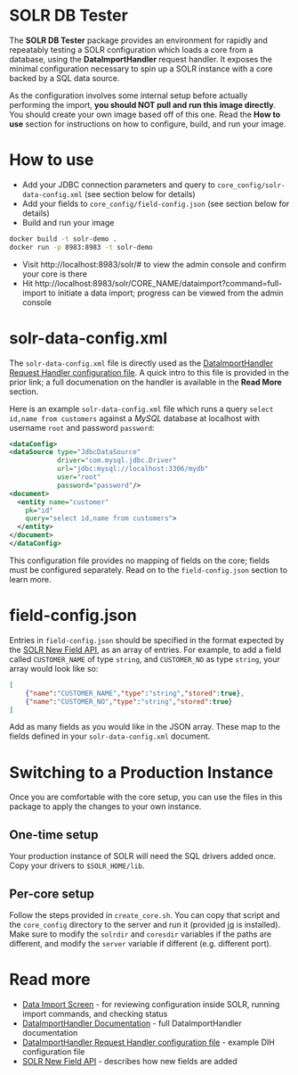 # SOLR DB Tester

The **SOLR DB Tester** package provides an environment for rapidly and repeatably testing a SOLR configuration which loads a core from a database, using the **DataImportHandler** request handler. It exposes the minimal configuration necessary to spin up a SOLR instance with a core backed by a SQL data source.

As the configuration involves some internal setup before actually performing the import, **you should NOT pull and run this image directly**. You should create your own image based off of this one. Read the **How to use** section for instructions on how to configure, build, and run your image.

# How to use

* Add your JDBC connection parameters and query to `core_config/solr-data-config.xml` (see section below for details)
* Add your fields to `core_config/field-config.json` (see section below for details)
* Build and run your image

```sh
docker build -t solr-demo .
docker run -p 8983:8983 -t solr-demo
```

* Visit http://localhost:8983/solr/# to view the admin console and confirm your core is there
* Hit http://localhost:8983/solr/CORE_NAME/dataimport?command=full-import to initiate a data import; progress can be viewed from the admin console

# solr-data-config.xml

The `solr-data-config.xml` file is directly used as the [DataImportHandler Request Handler configuration file](https://lucene.apache.org/solr/guide/6_6/uploading-structured-data-store-data-with-the-data-import-handler.html#configuring-dih). A quick intro to this file is provided in the prior link; a full documenation on the handler is available in the **Read More** section.

Here is an example `solr-data-config.xml` file which runs a query `select id,name from customers` against a *MySQL* database at localhost with username `root` and password `password`:
```xml
<dataConfig>
<dataSource type="JdbcDataSource" 
            driver="com.mysql.jdbc.Driver"
            url="jdbc:mysql://localhost:3306/mydb" 
            user="root" 
            password="password"/>
<document>
  <entity name="customer"  
    pk="id"
    query="select id,name from customers">
  </entity>
</document>
</dataConfig>
```

This configuration file provides no mapping of fields on the core; fields must be configured separately. Read on to the `field-config.json` section to learn more.

# field-config.json

Entries in `field-config.json` should be specified in the format expected by the [SOLR New Field API](https://lucene.apache.org/solr/guide/6_6/schema-api.html#SchemaAPI-AddaNewField), as an array of entries. For example, to add a field called `CUSTOMER_NAME` of type `string`, and `CUSTOMER_NO` as type `string`, your array would look like so:

```json
[
    {"name":"CUSTOMER_NAME","type":"string","stored":true},
    {"name":"CUSTOMER_NO","type":"string","stored":true}
]
```

Add as many fields as you would like in the JSON array. These map to the fields defined in your `solr-data-config.xml` document.

# Switching to a Production Instance

Once you are comfortable with the core setup, you can use the files in this package to apply the changes to your own instance. 

## One-time setup

Your production instance of SOLR will need the SQL drivers added once. Copy your drivers to `$SOLR_HOME/lib`.

## Per-core setup

Follow the steps provided in `create_core.sh`. You can copy that script and the `core_config` directory to the server and run it (provided [jq](https://stedolan.github.io/jq/) is installed). Make sure to modify the `solrdir` and `coresdir` variables if the paths are different, and modify the `server` variable if different (e.g. different port).

# Read more

* [Data Import Screen](https://lucene.apache.org/solr/guide/6_6/dataimport-screen.html) - for reviewing configuration inside SOLR, running import commands, and checking status
* [DataImportHandler Documentation](https://cwiki.apache.org/confluence/display/SOLR/DataImportHandler) - full DataImportHandler documentation
* [DataImportHandler Request Handler configuration file](https://lucene.apache.org/solr/guide/6_6/uploading-structured-data-store-data-with-the-data-import-handler.html#configuring-dih) - example DIH configuration file
* [SOLR New Field API](https://lucene.apache.org/solr/guide/6_6/schema-api.html#SchemaAPI-AddaNewField) - describes how new fields are added
